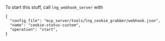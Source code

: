 To start this stuff, call `lng_webhook_server` with 
```
{
  "config_file": "mcp_server/tools/lng_cookie_grabber/webhook.json",
  "name": "cookie-status-custom",
  "operation": "start",
}
```